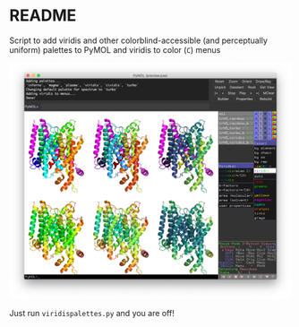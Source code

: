 README
======

Script to add viridis and other colorblind-accessible (and perceptually uniform)
palettes to PyMOL and viridis to color (`C`) menus

![preview with viridis menu]( preview.png)


Just run `viridispalettes.py` and you are off!


